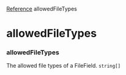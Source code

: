 [Reference](https://www.framer.com/developers/reference)
allowedFileTypes
# allowedFileTypes
### allowedFileTypes
The allowed file types of a FileField.
`string[]`
